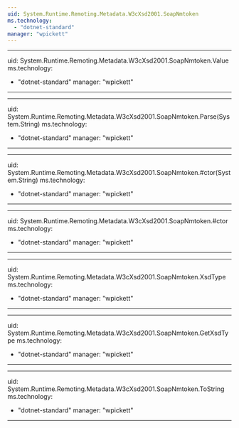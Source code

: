 ```yaml
---
uid: System.Runtime.Remoting.Metadata.W3cXsd2001.SoapNmtoken
ms.technology: 
  - "dotnet-standard"
manager: "wpickett"
---
```


---
uid: System.Runtime.Remoting.Metadata.W3cXsd2001.SoapNmtoken.Value
ms.technology: 
  - "dotnet-standard"
manager: "wpickett"
---

---
uid: System.Runtime.Remoting.Metadata.W3cXsd2001.SoapNmtoken.Parse(System.String)
ms.technology: 
  - "dotnet-standard"
manager: "wpickett"
---

---
uid: System.Runtime.Remoting.Metadata.W3cXsd2001.SoapNmtoken.#ctor(System.String)
ms.technology: 
  - "dotnet-standard"
manager: "wpickett"
---

---
uid: System.Runtime.Remoting.Metadata.W3cXsd2001.SoapNmtoken.#ctor
ms.technology: 
  - "dotnet-standard"
manager: "wpickett"
---

---
uid: System.Runtime.Remoting.Metadata.W3cXsd2001.SoapNmtoken.XsdType
ms.technology: 
  - "dotnet-standard"
manager: "wpickett"
---

---
uid: System.Runtime.Remoting.Metadata.W3cXsd2001.SoapNmtoken.GetXsdType
ms.technology: 
  - "dotnet-standard"
manager: "wpickett"
---

---
uid: System.Runtime.Remoting.Metadata.W3cXsd2001.SoapNmtoken.ToString
ms.technology: 
  - "dotnet-standard"
manager: "wpickett"
---
